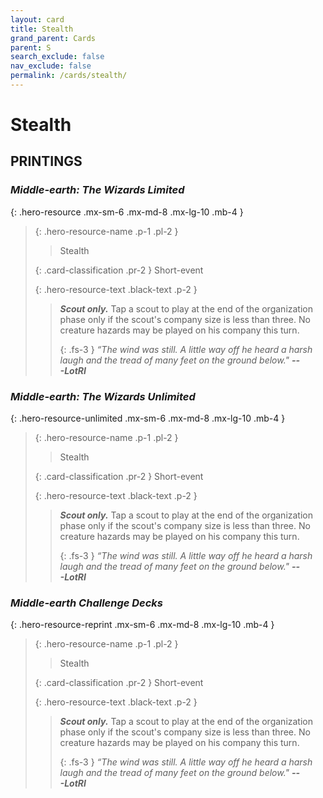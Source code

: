 ```yaml
---
layout: card
title: Stealth
grand_parent: Cards
parent: S
search_exclude: false
nav_exclude: false
permalink: /cards/stealth/
---
```


# Stealth


## PRINTINGS


### _Middle-earth: The Wizards Limited_

{: .hero-resource .mx-sm-6 .mx-md-8 .mx-lg-10 .mb-4 }
> {: .hero-resource-name .p-1 .pl-2 }
> > <div class="card-mp"></div>
> > <div class="card-name">Stealth</div>
>
> {: .card-classification .pr-2 }
> Short-event
>
> {: .hero-resource-text .black-text .p-2 }
> > _**Scout only.**_ Tap a scout to play at the end of the organization phase only if the scout's company size is less than three. No creature hazards may be played on his company this turn. 
> > 
> > {: .fs-3 } 
> > _“The wind was still. A little way off he heard a harsh laugh and the tread of many feet on the ground below."_ ***---&#65279;LotRI*** 
> 

### _Middle-earth: The Wizards Unlimited_

{: .hero-resource-unlimited .mx-sm-6 .mx-md-8 .mx-lg-10 .mb-4 }
> {: .hero-resource-name .p-1 .pl-2 }
> > <div class="card-mp"></div>
> > <div class="card-name">Stealth</div>
>
> {: .card-classification .pr-2 }
> Short-event
>
> {: .hero-resource-text .black-text .p-2 }
> > _**Scout only.**_ Tap a scout to play at the end of the organization phase only if the scout's company size is less than three. No creature hazards may be played on his company this turn. 
> > 
> > {: .fs-3 } 
> > _“The wind was still. A little way off he heard a harsh laugh and the tread of many feet on the ground below."_ ***---&#65279;LotRI*** 
> 

### _Middle-earth Challenge Decks_

{: .hero-resource-reprint .mx-sm-6 .mx-md-8 .mx-lg-10 .mb-4 }
> {: .hero-resource-name .p-1 .pl-2 }
> > <div class="card-mp"></div>
> > <div class="card-name">Stealth</div>
>
> {: .card-classification .pr-2 }
> Short-event
>
> {: .hero-resource-text .black-text .p-2 }
> > _**Scout only.**_ Tap a scout to play at the end of the organization phase only if the scout's company size is less than three. No creature hazards may be played on his company this turn. 
> > 
> > {: .fs-3 } 
> > _“The wind was still. A little way off he heard a harsh laugh and the tread of many feet on the ground below."_ ***---&#65279;LotRI*** 
> 
